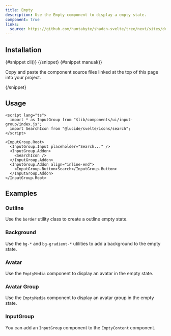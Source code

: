 ```yaml
---
title: Empty
description: Use the Empty component to display a empty state.
component: true
links:
  source: https://github.com/huntabyte/shadcn-svelte/tree/next/sites/docs/src/lib/registry/ui/empty
---
```


<script>
	import ComponentPreview from "$lib/components/component-preview.svelte";
	import PMAddComp from "$lib/components/pm-add-comp.svelte";
	import PMInstall from "$lib/components/pm-install.svelte";
	import Steps from "$lib/components/steps.svelte";
	import InstallTabs from "$lib/components/install-tabs.svelte";
	import Step from "$lib/components/step.svelte";
</script>

<ComponentPreview name="empty-demo">

<div></div>

</ComponentPreview>

## Installation

<InstallTabs>
{#snippet cli()}
<PMAddComp name="empty" />
{/snippet}
{#snippet manual()}
<Steps>

<Step>

Copy and paste the component source files linked at the top of this page into your project.

</Step>

</Steps>
{/snippet}
</InstallTabs>

## Usage

```svelte
<script lang="ts">
  import * as InputGroup from "$lib/components/ui/input-group/index.js";
  import SearchIcon from "@lucide/svelte/icons/search";
</script>

<InputGroup.Root>
  <InputGroup.Input placeholder="Search..." />
  <InputGroup.Addon>
    <SearchIcon />
  </InputGroup.Addon>
  <InputGroup.Addon align="inline-end">
    <InputGroup.Button>Search</InputGroup.Button>
  </InputGroup.Addon>
</InputGroup.Root>
```

## Examples

### Outline

Use the `border` utility class to create a outline empty state.

<ComponentPreview name="empty-outline-demo">

<div></div>

</ComponentPreview>

### Background

Use the `bg-*` and `bg-gradient-*` utilities to add a background to the empty state.

<ComponentPreview name="empty-background-demo">

<div></div>

</ComponentPreview>

### Avatar

Use the `EmptyMedia` component to display an avatar in the empty state.

<ComponentPreview name="empty-avatar-demo">

<div></div>

</ComponentPreview>

### Avatar Group

Use the `EmptyMedia` component to display an avatar group in the empty state.

<ComponentPreview name="empty-avatar-group-demo">

<div></div>

</ComponentPreview>

### InputGroup

You can add an `InputGroup` component to the `EmptyContent` component.

<ComponentPreview name="empty-input-group-demo">

<div></div>

</ComponentPreview>
